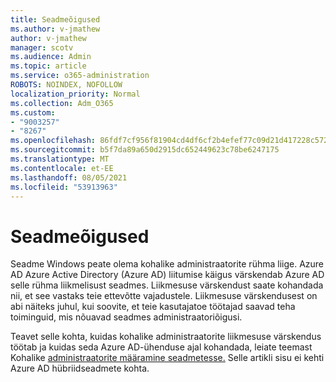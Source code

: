 ```yaml
---
title: Seadmeõigused
ms.author: v-jmathew
author: v-jmathew
manager: scotv
ms.audience: Admin
ms.topic: article
ms.service: o365-administration
ROBOTS: NOINDEX, NOFOLLOW
localization_priority: Normal
ms.collection: Adm_O365
ms.custom:
- "9003257"
- "8267"
ms.openlocfilehash: 86fdf7cf956f81904cd4df6cf2b4efef77c09d21d417228c5722f5afcbe5727f
ms.sourcegitcommit: b5f7da89a650d2915dc652449623c78be6247175
ms.translationtype: MT
ms.contentlocale: et-EE
ms.lasthandoff: 08/05/2021
ms.locfileid: "53913963"
---
```

# <a name="device-permissions"></a>Seadmeõigused

Seadme Windows peate olema kohalike administraatorite rühma liige. Azure AD Azure Active Directory (Azure AD) liitumise käigus värskendab Azure AD selle rühma liikmelisust seadmes. Liikmesuse värskendust saate kohandada nii, et see vastaks teie ettevõtte vajadustele. Liikmesuse värskendusest on abi näiteks juhul, kui soovite, et teie kasutajatoe töötajad saavad teha toiminguid, mis nõuavad seadmes administraatoriõigusi.

Teavet selle kohta, kuidas kohalike administraatorite liikmesuse värskendus töötab ja kuidas seda Azure AD-ühenduse ajal kohandada, leiate teemast Kohalike [administraatorite määramine seadmetesse.](https://docs.microsoft.com/azure/active-directory/devices/assign-local-admin) Selle artikli sisu ei kehti Azure AD hübriidseadmete kohta.
